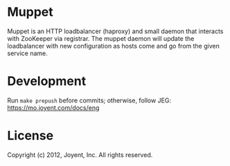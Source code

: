 # Muppet

Muppet is an HTTP loadbalancer (haproxy) and small daemon that interacts with
ZooKeeper via registrar.  The muppet daemon will update the loadbalancer with
new configuration as hosts come and go from the given service name.

# Development

Run `make prepush` before commits; otherwise, follow
JEG: https://mo.joyent.com/docs/eng

# License

Copyright (c) 2012, Joyent, Inc. All rights reserved.
